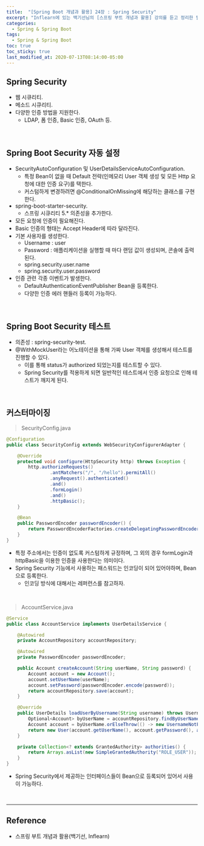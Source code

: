 ```yaml
---
title:  "[Spring Boot 개념과 활용] 24장 : Spring Security"
excerpt: "Inflearn에 있는 백기선님의 [스프링 부트 개념과 활용] 강의를 듣고 정리한 필기이다."
categories:
  - Spring & Spring Boot
tags:
  - Spring & Spring Boot
toc: true
toc_sticky: true
last_modified_at: 2020-07-13T08:14:00-05:00
---
```


## Spring Security

* 웹 시큐리티.
* 메소드 시큐리티.
* 다양한 인증 방법을 지원한다.
  * LDAP, 폼 인증, Basic 인증, OAuth 등.

<br>

## Spring Boot Security 자동 설정

* SecurityAutoConfiguration 및 UserDetailsServiceAutoConfiguration.
  * 특정 Bean이 없을 때 Default 전략(인메모리 User 객체 생성 및 모든 Http 요청에 대한 인증 요구)를 택한다.
  * 커스텀하게 변경하려면 @ConditionalOnMissing에 해당하는 클래스를 구현한다.
* spring-boot-starter-security.
  * 스프링 시큐리티 5.* 의존성을 추가한다.
* 모든 요청에 인증이 필요해진다.
* Basic 인증의 형태는 Accept Header에 따라 달라진다.
* 기본 사용자를 생성한다.
  * Username : user
  * Password : 애플리케이션을 실행할 때 마다 랜덤 값이 생성되며, 콘솔에 출력된다.
  * spring.security.user.name
  * spring.security.user.password
* 인증 관련 각종 이벤트가 발생한다.
  * DefaultAuthenticationEventPublisher Bean을 등록한다.
  * 다양한 인증 에러 핸들러 등록이 가능하다.

<br>

## Spring Boot Security 테스트

* 의존성 : spring-security-test.
* @WithMockUser라는 어노테이션을 통해 가짜 User 객체를 생성해서 테스트를 진행할 수 있다.
  * 이를 통해 status가 authorized 되었는지를 테스트할 수 있다.
  * Spring Security를 적용하게 되면 일반적인 테스트에서 인증 요청으로 인해 테스트가 깨지게 된다.

<br>

## 커스터마이징

> SecurityConfig.java

```java
@Configuration
public class SecurityConfig extends WebSecurityConfigurerAdapter {

    @Override
    protected void configure(HttpSecurity http) throws Exception {
        http.authorizeRequests()
                .antMatchers("/", "/hello").permitAll()
                .anyRequest().authenticated()
                .and()
                .formLogin()
                .and()
                .httpBasic();
    }

    @Bean
    public PasswordEncoder passwordEncoder() {
        return PasswordEncoderFactories.createDelegatingPasswordEncoder();
    }
}
```

* 특정 주소에서는 인증이 없도록 커스텀하게 규정하며, 그 외의 경우 formLogin과 httpBasic을 이용한 인증을 사용한다는 의미이다.
* Spring Security 기능에서 사용하는 패스워드는 인코딩이 되어 있어야하며, Bean으로 등록한다.
  * 인코딩 방식에 대해서는 레퍼런스를 참고하자.

<br>

> AccountService.java

```java
@Service
public class AccountService implements UserDetailsService {

    @Autowired
    private AccountRepository accountRepository;

    @Autowired
    private PasswordEncoder passwordEncoder;

    public Account createAccount(String userName, String password) {
        Account account = new Account();
        account.setUserName(userName);
        account.setPassword(passwordEncoder.encode(password));
        return accountRepository.save(account);
    }

    @Override
    public UserDetails loadUserByUsername(String username) throws UsernameNotFoundException {
        Optional<Account> byUserName = accountRepository.findByUserName(username);
        Account account = byUserName.orElseThrow(() -> new UsernameNotFoundException(username));
        return new User(account.getUserName(), account.getPassword(), authorities());
    }

    private Collection<? extends GrantedAuthority> authorities() {
        return Arrays.asList(new SimpleGrantedAuthority("ROLE_USER"));
    }
}
```

* Spring Security에서 제공하는 인터페이스들이 Bean으로 등록되어 있어서 사용이 가능하다.

<br>


---

## Reference

* 스프링 부트 개념과 활용(백기선, Inflearn)
